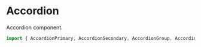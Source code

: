 # Accordion

Accordion component.

```js
import { AccordionPrimary, AccordionSecondary, AccordionGroup, AccordinProps } from '@panenco/pui';
```

<!-- STORY -->
